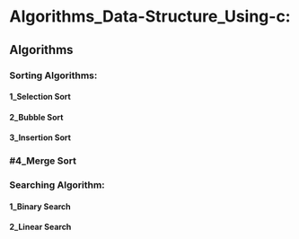 # Algorithms_Data-Structure_Using-c:

## Algorithms

### Sorting Algorithms:

#### 1_Selection Sort 
#### 2_Bubble Sort
#### 3_Insertion Sort
### #4_Merge Sort

### Searching Algorithm:

#### 1_Binary Search
#### 2_Linear Search
